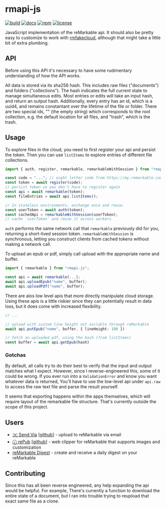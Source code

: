 # rmapi-js

[![build](https://github.com/erikbrinkman/rmapi-js/actions/workflows/build.yml/badge.svg)](https://github.com/erikbrinkman/rmapi-js/actions/workflows/build.yml)
[![docs](https://img.shields.io/badge/docs-docs-blue)](https://erikbrinkman.github.io/rmapi-js/modules.html)
[![npm](https://img.shields.io/npm/v/rmapi-js)](https://www.npmjs.com/package/rmapi-js)
[![license](https://img.shields.io/github/license/erikbrinkman/rmapi-js)](LICENSE)

JavaScript implementation of the reMarkable api. It should also be pretty easy
to customize to work with
[rmfakecloud](https://github.com/ddvk/rmfakecloud), although that might take a
little bit of extra plumbing.

## API

Before using this API it's necessary to have some rudimentary understanding of
how the API works.

All data is stored via its sha256 hash. This includes raw files ("documents")
and folders ("collections"). The hash indicates the full current state to manage simultaneous edits. Most entries or edits will take an input hash, and return an output hash. Additionally, every entry has an id, which is a uuid4, and remains constantant over the lifetime of the file or folder. There are two special ids, "" (the empty string) which corresponds to the root collection, e.g. the default location for all files, and "trash", which is the trash.

## Usage

To explore files in the cloud, you need to first register your api and persist
the token. Then you can use `listItems` to explore entries of different file
collections.

```ts
import { auth, register, remarkable, remarkableWithSession } from "rmapi-js";

const code = "..."; // eight letter code from https://my.remarkable.com/device/desktop/connect
const token = await register(code);
// persist token so you don't have to register again
const api = await remarkable(token);
const fileEntries = await api.listItems();

// In stateless environments, exchange once and reuse.
const userToken = await auth(token);
const cachedApi = remarkableWithSession(userToken);
// cache `userToken` and reuse it across workers
```

`auth` performs the same network call that `remarkable` previously did for you,
returning a short-lived session token. `remarkableWithSession` is synchronous,
letting you construct clients from cached tokens without making a network call.

To upload an epub or pdf, simply call upload with the appropriate name and buffer.

```ts
import { remarkable } from "rmapi-js";

const api = await remarkable(...);
await api.uploadEpub("name", buffer);
await api.uploadPdf("name", buffer);
```

There are alos low level apis that more directly manipulate cloud storage.
Using these apis is a little riskier since they can potentially result in data loss, but it does come with increased flexibility.

```ts
// ...

// upload with custom line height not avilable through reMarkable
await api.putEpub("name", buffer, { lineHeight: 180 })

// fetch an uploaded pdf, using the hash (from listItems)
const buffer = await api.getEpub(hash)
```

### Gotchas

By default, all calls try to do their best to verify that the input and output
matches what I expect. However, since I reverse-engineered this, some of it
could be wrong. If you ever run into a `ValidationError` and know you want
whatever data is returned, You'll have to use the low-level api under `api.raw`
to access the raw text file and parse the result yourself.

It seems that exporting happens within the apps themselves, which will require
layout of the remarkable file structure. That's currently outside the scope of
this project.

## Users

- [✉️ Send Via](https://sendvia.me/) [[github](https://github.com/PaulKinlan/send-to-remarkable)] - upload to reMarkable via email
- [ⓡ rePub](https://chromewebstore.google.com/detail/repub/blkjpagbjaekkpojgcgdapmikoaolpbl) [[github](https://github.com/hafaio/repub)] - web clipper for reMarkable that supports images and customization
- [reMarkable Digest](https://digest.ferrucc.io) - create and receive a daily digest on your reMarkable

## Contributing

Since this has all been reverse engineered, any help expanding the api would be
helpful. For example, There's currently a function to download the entire state
of a document, but I ran into trouble trying to reupload that exact same file as
a clone.
